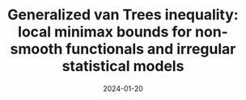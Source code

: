 ---
layout: default 
title: "Generalized van Trees inequality: <br>
local minimax bounds for non-smooth functionals and irregular statistical models"
authors: Kenta Takatsu and Arun Kuchibhotla
year: 2024+
date: "2024-01-20"
link: https://arxiv.org/abs/2405.06437
category: Selected Papers
---